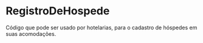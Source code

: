 # RegistroDeHospede
Código que pode ser usado por hotelarias, para o cadastro de hóspedes em suas acomodações.
